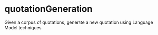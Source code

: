 # quotationGeneration
Given a corpus of quotations, generate a new quotation using Language Model techniques
